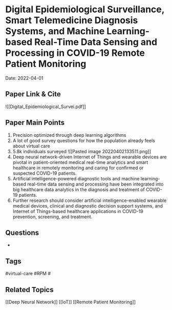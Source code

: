 # Digital Epidemiological Surveillance, Smart Telemedicine Diagnosis Systems, and Machine Learning-based Real-Time Data Sensing and Processing in COVID-19 Remote Patient Monitoring

Date: 2022-04-01

## Paper Link & Cite
![[Digital_Epidemiological_Survei.pdf]]

## Paper Main Points
1. Precision optimized through deep learning algorithms
2. A lot of good survey questions for how the population already feels about virtual care
3. 5.8k individuals surveyed 
![[Pasted image 20220402133511.png]]
4. Deep neural network-driven Internet of Things and wearable devices are pivotal in patient-oriented medical real-time analytics and smart healthcare in remotely monitoring and caring for confirmed or suspected COVID-19 patients.
5. Artificial intelligence-powered diagnostic tools and machine learning-based real-time data sensing and processing have been integrated into big healthcare data analytics in the diagnosis and treatment of COVID-19 patients.
6. Further research should consider artificial intelligence-enabled wearable medical devices, clinical and diagnostic decision support systems, and Internet of Things-based healthcare applications in COVID-19 prevention, screening, and treatment.

## Questions
- 

## Tags
#virtual-care #RPM #

## Related Topics
[[Deep Neural Network]]
[[IoT]]
[[Remote Patient Monitoring]]